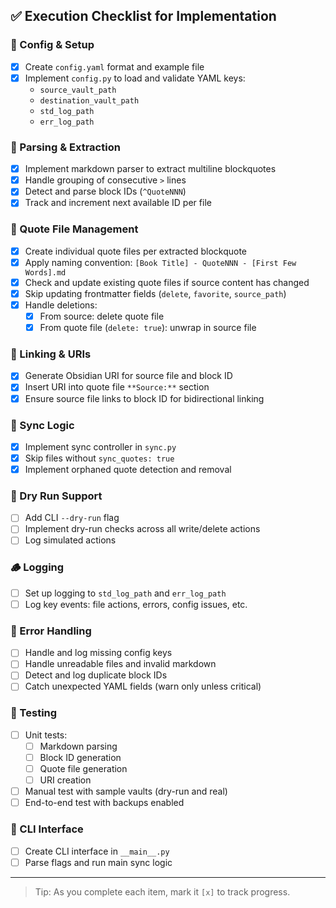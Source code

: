## ✅ Execution Checklist for Implementation

### 🔧 Config & Setup
- [x] Create `config.yaml` format and example file
- [x] Implement `config.py` to load and validate YAML keys:
  - `source_vault_path`
  - `destination_vault_path`
  - `std_log_path`
  - `err_log_path`

### 🧠 Parsing & Extraction
- [x] Implement markdown parser to extract multiline blockquotes
- [x] Handle grouping of consecutive `>` lines
- [x] Detect and parse block IDs (`^QuoteNNN`)
- [x] Track and increment next available ID per file

### 📁 Quote File Management
- [x] Create individual quote files per extracted blockquote
- [x] Apply naming convention: `[Book Title] - QuoteNNN - [First Few Words].md`
- [x] Check and update existing quote files if source content has changed
- [x] Skip updating frontmatter fields (`delete`, `favorite`, `source_path`)
- [x] Handle deletions:
  - [x] From source: delete quote file
  - [x] From quote file (`delete: true`): unwrap in source file

### 🔗 Linking & URIs
- [x] Generate Obsidian URI for source file and block ID
- [x] Insert URI into quote file `**Source:**` section
- [x] Ensure source file links to block ID for bidirectional linking

### 🔁 Sync Logic
- [x] Implement sync controller in `sync.py`
- [x] Skip files without `sync_quotes: true`
- [x] Implement orphaned quote detection and removal

### 🚫 Dry Run Support
- [ ] Add CLI `--dry-run` flag
- [ ] Implement dry-run checks across all write/delete actions
- [ ] Log simulated actions

### 🪵 Logging
- [ ] Set up logging to `std_log_path` and `err_log_path`
- [ ] Log key events: file actions, errors, config issues, etc.

### 🛑 Error Handling
- [ ] Handle and log missing config keys
- [ ] Handle unreadable files and invalid markdown
- [ ] Detect and log duplicate block IDs
- [ ] Catch unexpected YAML fields (warn only unless critical)

### 🧪 Testing
- [ ] Unit tests:
  - [ ] Markdown parsing
  - [ ] Block ID generation
  - [ ] Quote file generation
  - [ ] URI creation
- [ ] Manual test with sample vaults (dry-run and real)
- [ ] End-to-end test with backups enabled

### 🚀 CLI Interface
- [ ] Create CLI interface in `__main__.py`
- [ ] Parse flags and run main sync logic

---

> Tip: As you complete each item, mark it `[x]` to track progress.